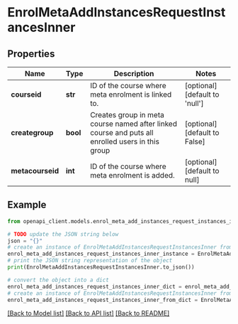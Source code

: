 # EnrolMetaAddInstancesRequestInstancesInner


## Properties

Name | Type | Description | Notes
------------ | ------------- | ------------- | -------------
**courseid** | **str** | ID of the course where meta enrolment is linked to. | [optional] [default to 'null']
**creategroup** | **bool** | Creates group in meta course named after linked course and puts all enrolled users in this group | [optional] [default to False]
**metacourseid** | **int** | ID of the course where meta enrolment is added. | [optional] [default to null]

## Example

```python
from openapi_client.models.enrol_meta_add_instances_request_instances_inner import EnrolMetaAddInstancesRequestInstancesInner

# TODO update the JSON string below
json = "{}"
# create an instance of EnrolMetaAddInstancesRequestInstancesInner from a JSON string
enrol_meta_add_instances_request_instances_inner_instance = EnrolMetaAddInstancesRequestInstancesInner.from_json(json)
# print the JSON string representation of the object
print(EnrolMetaAddInstancesRequestInstancesInner.to_json())

# convert the object into a dict
enrol_meta_add_instances_request_instances_inner_dict = enrol_meta_add_instances_request_instances_inner_instance.to_dict()
# create an instance of EnrolMetaAddInstancesRequestInstancesInner from a dict
enrol_meta_add_instances_request_instances_inner_from_dict = EnrolMetaAddInstancesRequestInstancesInner.from_dict(enrol_meta_add_instances_request_instances_inner_dict)
```
[[Back to Model list]](../README.md#documentation-for-models) [[Back to API list]](../README.md#documentation-for-api-endpoints) [[Back to README]](../README.md)


